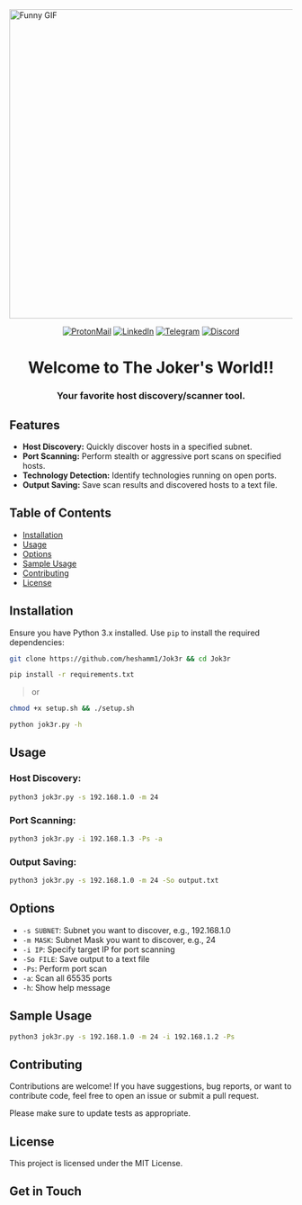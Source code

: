 
<img src="https://media.giphy.com/media/mvyByQFywcRaw/giphy.gif" alt="Funny GIF" width="1050" height="550">

<div align="center">

[![ProtonMail](https://img.shields.io/badge/ProtonMail-Email%20Me-red)](mailto:0xsh1vv@proton.me)
[![LinkedIn](https://img.shields.io/badge/LinkedIn-Profile-blue)](https://www.linkedin.com/in/heshamm1/)
[![Telegram](https://img.shields.io/badge/Telegram-Chat-blue)](https://t.me/sh1vv1)
[![Discord](https://img.shields.io/badge/Discord-Chat-green)](https://discord.gg/SxHbbCBP)

</div>

<div align="center">
  
# **Welcome to The Joker's World!!**
### Your favorite host discovery/scanner tool.

</div>

## Features

- **Host Discovery:** Quickly discover hosts in a specified subnet.
- **Port Scanning:** Perform stealth or aggressive port scans on specified hosts.
- **Technology Detection:** Identify technologies running on open ports.
- **Output Saving:** Save scan results and discovered hosts to a text file.

## Table of Contents

- [Installation](#installation)
- [Usage](#usage)
- [Options](#options)
- [Sample Usage](#sample-usage)
- [Contributing](#contributing)
- [License](#license)

## Installation

Ensure you have Python 3.x installed. Use `pip` to install the required dependencies:

```bash
git clone https://github.com/heshamm1/Jok3r && cd Jok3r
```
```bash
pip install -r requirements.txt
```
> or 
```bash
chmod +x setup.sh && ./setup.sh
```
```bash
python jok3r.py -h
```

## Usage
### Host Discovery:
```bash
python3 jok3r.py -s 192.168.1.0 -m 24
```
### Port Scanning:
```bash
python3 jok3r.py -i 192.168.1.3 -Ps -a 
```
### Output Saving:
```bash
python3 jok3r.py -s 192.168.1.0 -m 24 -So output.txt
```

## Options
*  `-s SUBNET`:    Subnet you want to discover, e.g., 192.168.1.0
*  `-m MASK`:      Subnet Mask you want to discover, e.g., 24
*  `-i IP`:        Specify target IP for port scanning
*  `-So FILE`:     Save output to a text file
*  `-Ps`:          Perform port scan
*  `-a`:           Scan all 65535 ports
*  `-h`:           Show help message

## Sample Usage
```bash
python3 jok3r.py -s 192.168.1.0 -m 24 -i 192.168.1.2 -Ps
```

## Contributing
Contributions are welcome! If you have suggestions, bug reports, or want to contribute code, feel free to open an issue or submit a pull request.

Please make sure to update tests as appropriate.

## License 
This project is licensed under the MIT License.

## Get in Touch

